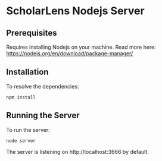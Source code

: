 # ScholarLens Nodejs Server

## Prerequisites

Requires installing Nodejs on your machine. Read more here: https://nodejs.org/en/download/package-manager/

## Installation

To resolve the dependencies:

```npm install```

## Running the Server

To run the server:

```node server```

The server is listening on http://localhost:3666 by default.